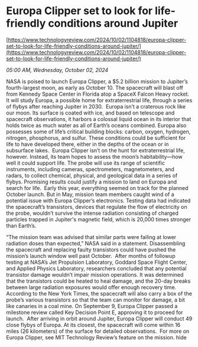 # Europa Clipper set to look for life-friendly conditions around Jupiter

[https://www.technologyreview.com/2024/10/02/1104818/europa-clipper-set-to-look-for-life-friendly-conditions-around-jupiter/](https://www.technologyreview.com/2024/10/02/1104818/europa-clipper-set-to-look-for-life-friendly-conditions-around-jupiter/)

*05:00 AM, Wednesday, October 02, 2024*

NASA is poised to launch Europa Clipper, a $5.2 billion mission to Jupiter’s fourth-largest moon, as early as October 10. The spacecraft will blast off from Kennedy Space Center in Florida atop a SpaceX Falcon Heavy rocket. It will study Europa, a possible home for extraterrestrial life, through a series of flybys after reaching Jupiter in 2030.  Europa isn’t a craterous rock like our moon. Its surface is coated with ice, and based on telescope and spacecraft observations, it harbors a colossal liquid ocean in its interior that holds twice as much water as all of Earth’s oceans combined. Europa also possesses some of life’s critical building blocks: carbon, oxygen, hydrogen, nitrogen, phosphorus, and sulfur. These conditions could be sufficient for life to have developed there, either in the depths of the ocean or in subsurface lakes.  Europa Clipper isn’t on the hunt for extraterrestrial life, however. Instead, its team hopes to assess the moon’s habitability—how well it could support life. The probe will use its range of scientific instruments, including cameras, spectrometers, magnetometers, and radars, to collect chemical, physical, and geological data in a series of flybys. Promising results could justify a mission to land on Europa and search for life.  Early this year, everything seemed on track for the planned October launch. But in May, mission team members caught wind of a potential issue with Europa Clipper’s electronics. Testing data had indicated the spacecraft’s transistors, devices that regulate the flow of electricity on the probe, wouldn’t survive the intense radiation consisting of charged particles trapped in Jupiter's magnetic field, which is 20,000 times stronger than Earth’s.

“The mission team was advised that similar parts were failing at lower radiation doses than expected,” NASA said in a statement. Disassembling the spacecraft and replacing faulty transistors could have pushed the mission’s launch window well past October.  After months of followup testing at NASA’s Jet Propulsion Laboratory, Goddard Space Flight Center, and Applied Physics Laboratory, researchers concluded that any potential transistor damage wouldn’t impair mission operations. It was determined that the transistors could be heated to heal damage, and the 20-day breaks between large radiation exposures would offer enough recovery time. According to the New York Times, the spacecraft will also carry a box of the probe’s various transistors so that the team can monitor for damage, a bit like canaries in a coal mine. On September 9, Europa Clipper passed a milestone review called Key Decision Point E, approving it to proceed for launch.  After arriving in orbit around Jupiter, Europa Clipper will conduct 49 close flybys of Europa. At its closest, the spacecraft will come within 16 miles (26 kilometers) of the surface for detailed observations.  For more on Europa Clipper, see MIT Technology Review’s feature on the mission. hide


